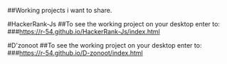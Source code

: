 ##Working projects i want to share.

#HackerRank-Js
##To see the working project on your desktop enter to:
###https://r-54.github.io/HackerRank-Js/index.html

#D'zonoot
##To see the working project on your desktop enter to:
###https://r-54.github.io/D-zonoot/index.html